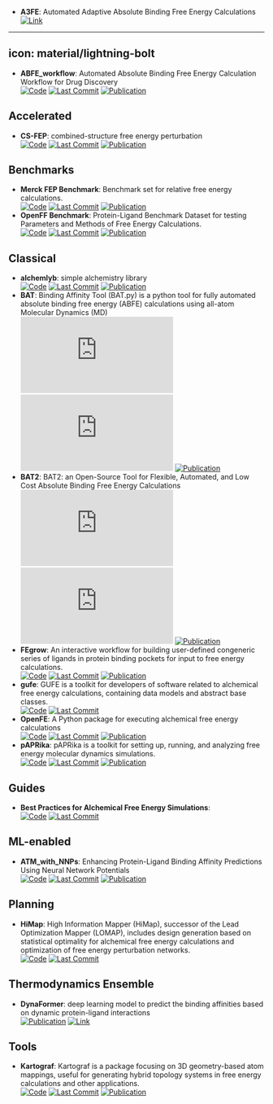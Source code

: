 - **A3FE**: Automated Adaptive Absolute Binding Free Energy Calculations  
	[![Link](https://img.shields.io/badge/Link-offline-red?style=for-the-badge&logo=xamarin&logoColor=red)](https://www.openbiosim.org/made-with-openbiosim-a3fe/) 
---
icon: material/lightning-bolt
---

- **ABFE_workflow**: Automated Absolute Binding Free Energy Calculation Workflow for Drug Discovery  
		[![Code](https://img.shields.io/github/stars/bigginlab/ABFE_workflow?style=for-the-badge&logo=github)](https://github.com/bigginlab/ABFE_workflow) [![Last Commit](https://img.shields.io/github/last-commit/bigginlab/ABFE_workflow?style=for-the-badge&logo=github)](https://github.com/bigginlab/ABFE_workflow) [![Publication](https://img.shields.io/badge/Publication-Citations:1-blue?style=for-the-badge&logo=bookstack)](https://doi.org/10.1021/acs.jcim.4c00343) 

## **Accelerated**
- **CS-FEP**: combined-structure free energy perturbation  
		[![Code](https://img.shields.io/github/stars/zlisysu/CS-FEP_run?style=for-the-badge&logo=github)](https://github.com/zlisysu/CS-FEP_run) [![Last Commit](https://img.shields.io/github/last-commit/zlisysu/CS-FEP_run?style=for-the-badge&logo=github)](https://github.com/zlisysu/CS-FEP_run) [![Publication](https://img.shields.io/badge/Publication-Citations:1-blue?style=for-the-badge&logo=bookstack)](https://doi.org/10.1016/j.apsb.2024.06.021) 

## **Benchmarks**
- **Merck FEP Benchmark**: Benchmark set for relative free energy calculations.  
		[![Code](https://img.shields.io/github/stars/MCompChem/fep-benchmark?style=for-the-badge&logo=github)](https://github.com/MCompChem/fep-benchmark) [![Last Commit](https://img.shields.io/github/last-commit/MCompChem/fep-benchmark?style=for-the-badge&logo=github)](https://github.com/MCompChem/fep-benchmark) [![Publication](https://img.shields.io/badge/Publication-Citations:0-blue?style=for-the-badge&logo=bookstack)](https://doi.org/10.5281/zenodo.3360435) 
- **OpenFF Benchmark**: Protein-Ligand Benchmark Dataset for testing Parameters and Methods of Free Energy Calculations.  
		[![Code](https://img.shields.io/github/stars/openforcefield/protein-ligand-benchmark?style=for-the-badge&logo=github)](https://github.com/openforcefield/protein-ligand-benchmark) [![Last Commit](https://img.shields.io/github/last-commit/openforcefield/protein-ligand-benchmark?style=for-the-badge&logo=github)](https://github.com/openforcefield/protein-ligand-benchmark) [![Publication](https://img.shields.io/badge/Publication-Citations:0-blue?style=for-the-badge&logo=bookstack)](https://doi.org/10.5281/zenodo.4813735) 

## **Classical**
- **alchemlyb**: simple alchemistry library  
		[![Code](https://img.shields.io/github/stars/alchemistry/alchemlyb?style=for-the-badge&logo=github)](https://github.com/alchemistry/alchemlyb) [![Last Commit](https://img.shields.io/github/last-commit/alchemistry/alchemlyb?style=for-the-badge&logo=github)](https://github.com/alchemistry/alchemlyb) [![Publication](https://img.shields.io/badge/Publication-Citations:2-blue?style=for-the-badge&logo=bookstack)](https://doi.org/10.21105/joss.06934) 
- **BAT**: Binding Affinity Tool (BAT.py) is a python tool for fully automated absolute binding free energy (ABFE) calculations using all-atom Molecular Dynamics (MD)  
		[![Code](https://img.shields.io/github/stars/GHeinzelmann/BAT.py?style=for-the-badge&logo=github)](https://github.com/GHeinzelmann/BAT.py) [![Last Commit](https://img.shields.io/github/last-commit/GHeinzelmann/BAT.py?style=for-the-badge&logo=github)](https://github.com/GHeinzelmann/BAT.py) [![Publication](https://img.shields.io/badge/Publication-Citations:69-blue?style=for-the-badge&logo=bookstack)](https://doi.org/10.1038/s41598-020-80769-1) 
- **BAT2**: BAT2: an Open-Source Tool for Flexible, Automated, and Low Cost Absolute Binding Free Energy Calculations  
		[![Code](https://img.shields.io/github/stars/GHeinzelmann/BAT.py?style=for-the-badge&logo=github)](https://github.com/GHeinzelmann/BAT.py) [![Last Commit](https://img.shields.io/github/last-commit/GHeinzelmann/BAT.py?style=for-the-badge&logo=github)](https://github.com/GHeinzelmann/BAT.py) [![Publication](https://img.shields.io/badge/Publication-Citations:0-blue?style=for-the-badge&logo=bookstack)](https://doi.org/10.1021/acs.jctc.4c00205) 
- **FEgrow**: An interactive workflow for building user-defined congeneric series of ligands in protein binding pockets for input to free energy calculations.  
		[![Code](https://img.shields.io/github/stars/cole-group/FEgrow?style=for-the-badge&logo=github)](https://github.com/cole-group/FEgrow) [![Last Commit](https://img.shields.io/github/last-commit/cole-group/FEgrow?style=for-the-badge&logo=github)](https://github.com/cole-group/FEgrow) [![Publication](https://img.shields.io/badge/Publication-Citations:6-blue?style=for-the-badge&logo=bookstack)](https://doi.org/10.1038/s42004-022-00754-9) 
- **gufe**: GUFE is a toolkit for developers of software related to alchemical free energy calculations, containing data models and abstract base classes.  
		[![Code](https://img.shields.io/github/stars/OpenFreeEnergy/gufe?style=for-the-badge&logo=github)](https://github.com/OpenFreeEnergy/gufe) [![Last Commit](https://img.shields.io/github/last-commit/OpenFreeEnergy/gufe?style=for-the-badge&logo=github)](https://github.com/OpenFreeEnergy/gufe) 
- **OpenFE**: A Python package for executing alchemical free energy calculations  
		[![Code](https://img.shields.io/github/stars/OpenFreeEnergy/openfe?style=for-the-badge&logo=github)](https://github.com/OpenFreeEnergy/openfe) [![Last Commit](https://img.shields.io/github/last-commit/OpenFreeEnergy/openfe?style=for-the-badge&logo=github)](https://github.com/OpenFreeEnergy/openfe) [![Publication](https://img.shields.io/badge/Publication-Citations:0-blue?style=for-the-badge&logo=bookstack)](https://doi.org/10.5281/zenodo.8344248) 
- **pAPRika**: pAPRika is a toolkit for setting up, running, and analyzing free energy molecular dynamics simulations.  
		[![Code](https://img.shields.io/github/stars/GilsonLabUCSD/pAPRika?style=for-the-badge&logo=github)](https://github.com/GilsonLabUCSD/pAPRika) [![Last Commit](https://img.shields.io/github/last-commit/GilsonLabUCSD/pAPRika?style=for-the-badge&logo=github)](https://github.com/GilsonLabUCSD/pAPRika) [![Publication](https://img.shields.io/badge/Publication-Citations:98-blue?style=for-the-badge&logo=bookstack)](https://doi.org/10.1021/acs.jctc.5b00405) 

## **Guides**
- **Best Practices for Alchemical Free Energy Simulations**:   
		[![Code](https://img.shields.io/github/stars/alchemistry/alchemical-best-practices?style=for-the-badge&logo=github)](https://github.com/alchemistry/alchemical-best-practices) [![Last Commit](https://img.shields.io/github/last-commit/alchemistry/alchemical-best-practices?style=for-the-badge&logo=github)](https://github.com/alchemistry/alchemical-best-practices) 

## **ML-enabled**
- **ATM_with_NNPs**: Enhancing Protein-Ligand Binding Affinity Predictions Using Neural Network Potentials  
		[![Code](https://img.shields.io/github/stars/compsciencelab/ATM_benchmark?style=for-the-badge&logo=github)](https://github.com/compsciencelab/ATM_benchmark/tree/main/ATM_With_NNPs) [![Last Commit](https://img.shields.io/github/last-commit/compsciencelab/ATM_benchmark?style=for-the-badge&logo=github)](https://github.com/compsciencelab/ATM_benchmark/tree/main/ATM_With_NNPs) [![Publication](https://img.shields.io/badge/Publication-Citations:974-blue?style=for-the-badge&logo=bookstack)](https://doi.org/10.1021/ja512751q) 

## **Planning**
- **HiMap**: High Information Mapper (HiMap), successor of the Lead Optimization Mapper (LOMAP), includes design generation based on statistical optimality for alchemical free energy calculations and optimization of free energy perturbation networks.  
		[![Code](https://img.shields.io/github/stars/MobleyLab/HiMap?style=for-the-badge&logo=github)](https://github.com/MobleyLab/HiMap) [![Last Commit](https://img.shields.io/github/last-commit/MobleyLab/HiMap?style=for-the-badge&logo=github)](https://github.com/MobleyLab/HiMap) 

## **Thermodynamics Ensemble**
- **DynaFormer**: deep learning model to predict the binding affinities based on dynamic protein-ligand interactions  
	[![Publication](https://img.shields.io/badge/Publication-Citations:0-blue?style=for-the-badge&logo=bookstack)](https://doi.org/10.1002/advs.202405404) [![Link](https://img.shields.io/badge/Link-offline-red?style=for-the-badge&logo=xamarin&logoColor=red)](https://1drv.ms/f/s!Ah9r82oejjV8piQHq_qAieio_86z?e=B1E53d) 

## **Tools**
- **Kartograf**: Kartograf is a package focusing on 3D geometry-based atom mappings, useful for generating hybrid topology systems in free energy calculations and other applications.  
		[![Code](https://img.shields.io/github/stars/OpenFreeEnergy/kartograf?style=for-the-badge&logo=github)](https://github.com/OpenFreeEnergy/kartograf) [![Last Commit](https://img.shields.io/github/last-commit/OpenFreeEnergy/kartograf?style=for-the-badge&logo=github)](https://github.com/OpenFreeEnergy/kartograf) [![Publication](https://img.shields.io/badge/Publication-Citations:2-blue?style=for-the-badge&logo=bookstack)](https://doi.org/10.1021/acs.jctc.3c01206) 
